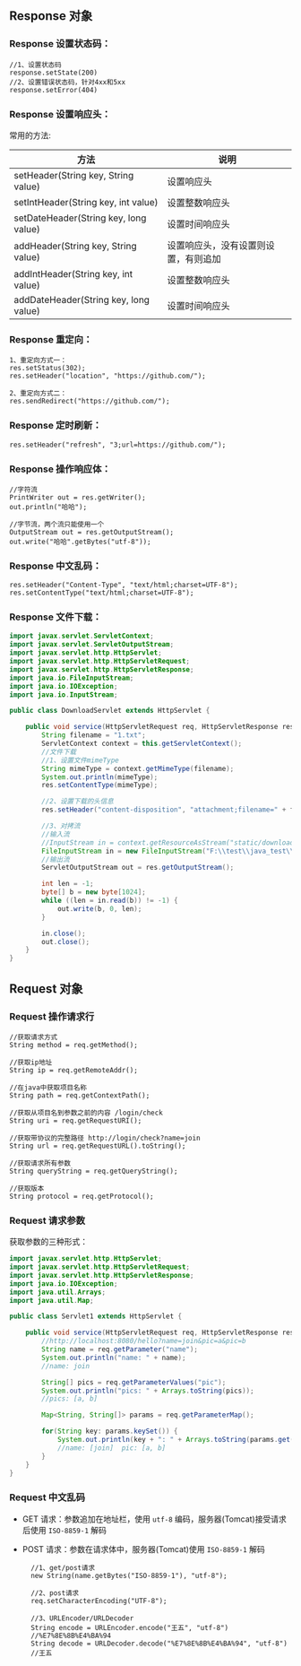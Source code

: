 ## Response 对象

### Response 设置状态码：

    //1、设置状态码
    response.setState(200)
    //2、设置错误状态码，针对4xx和5xx
    response.setError(404)
    
### Response 设置响应头：

常用的方法:

方法 | 说明 
--- | ---
setHeader(String key, String value) | 设置响应头
setIntHeader(String key, int value) | 设置整数响应头
setDateHeader(String key, long value) | 设置时间响应头
addHeader(String key, String value) | 设置响应头，没有设置则设置，有则追加
addIntHeader(String key, int value) | 设置整数响应头
addDateHeader(String key, long value) | 设置时间响应头

### Response 重定向：

    1、重定向方式一：
    res.setStatus(302);
    res.setHeader("location", "https://github.com/");
  
    2、重定向方式二：
    res.sendRedirect("https://github.com/");

### Response 定时刷新：

    res.setHeader("refresh", "3;url=https://github.com/");
    
### Response 操作响应体：
    
    //字符流
    PrintWriter out = res.getWriter();
    out.println("哈哈");
    
    //字节流，两个流只能使用一个
    OutputStream out = res.getOutputStream();
    out.write("哈哈".getBytes("utf-8"));
    
### Response 中文乱码：

    res.setHeader("Content-Type", "text/html;charset=UTF-8");
    res.setContentType("text/html;charset=UTF-8");

### Response 文件下载：

```java
import javax.servlet.ServletContext;
import javax.servlet.ServletOutputStream;
import javax.servlet.http.HttpServlet;
import javax.servlet.http.HttpServletRequest;
import javax.servlet.http.HttpServletResponse;
import java.io.FileInputStream;
import java.io.IOException;
import java.io.InputStream;

public class DownloadServlet extends HttpServlet {

    public void service(HttpServletRequest req, HttpServletResponse res) throws IOException {
        String filename = "1.txt";
        ServletContext context = this.getServletContext();
        //文件下载
        //1、设置文件mimeType
        String mimeType = context.getMimeType(filename);
        System.out.println(mimeType);
        res.setContentType(mimeType);

        //2、设置下载的头信息
        res.setHeader("content-disposition", "attachment;filename=" + filename);

        //3、对拷流
        //输入流
        //InputStream in = context.getResourceAsStream("static/download/1.txt");
        FileInputStream in = new FileInputStream("F:\\test\\java_test\\web04\\src\\test\\java\\1.txt");
        //输出流
        ServletOutputStream out = res.getOutputStream();

        int len = -1;
        byte[] b = new byte[1024];
        while ((len = in.read(b)) != -1) {
            out.write(b, 0, len);
        }

        in.close();
        out.close();
    }
}
```


## Request 对象

### Request 操作请求行

    //获取请求方式
    String method = req.getMethod();

    //获取ip地址
    String ip = req.getRemoteAddr();

    //在java中获取项目名称
    String path = req.getContextPath();

    //获取从项目名到参数之前的内容 /login/check
    String uri = req.getRequestURI();

    //获取带协议的完整路径 http://login/check?name=join
    String url = req.getRequestURL().toString();

    //获取请求所有参数
    String queryString = req.getQueryString();

    //获取版本
    String protocol = req.getProtocol();
    
### Request 请求参数

获取参数的三种形式：

```java
import javax.servlet.http.HttpServlet;
import javax.servlet.http.HttpServletRequest;
import javax.servlet.http.HttpServletResponse;
import java.io.IOException;
import java.util.Arrays;
import java.util.Map;

public class Servlet1 extends HttpServlet {

    public void service(HttpServletRequest req, HttpServletResponse res) throws IOException {
        //http://localhost:8080/hello?name=join&pic=a&pic=b
        String name = req.getParameter("name");
        System.out.println("name: " + name);
        //name: join

        String[] pics = req.getParameterValues("pic");
        System.out.println("pics: " + Arrays.toString(pics));
        //pics: [a, b]

        Map<String, String[]> params = req.getParameterMap();

        for(String key: params.keySet()) {
            System.out.println(key + ": " + Arrays.toString(params.get(key)));
            //name: [join]  pic: [a, b]
        }
    }
}
```

### Request 中文乱码

* GET 请求：参数追加在地址栏，使用 `utf-8` 编码，服务器(Tomcat)接受请求后使用 `ISO-8859-1` 解码
 
* POST 请求：参数在请求体中，服务器(Tomcat)使用 `ISO-8859-1` 解码


        //1、get/post请求
        new String(name.getBytes("ISO-8859-1"), "utf-8");
        
        //2、post请求
        req.setCharacterEncoding("UTF-8");
        
        //3、URLEncoder/URLDecoder
        String encode = URLEncoder.encode("王五", "utf-8")
        //%E7%8E%8B%E4%BA%94
        String decode = URLDecoder.decode("%E7%8E%8B%E4%BA%94", "utf-8")
        //王五
